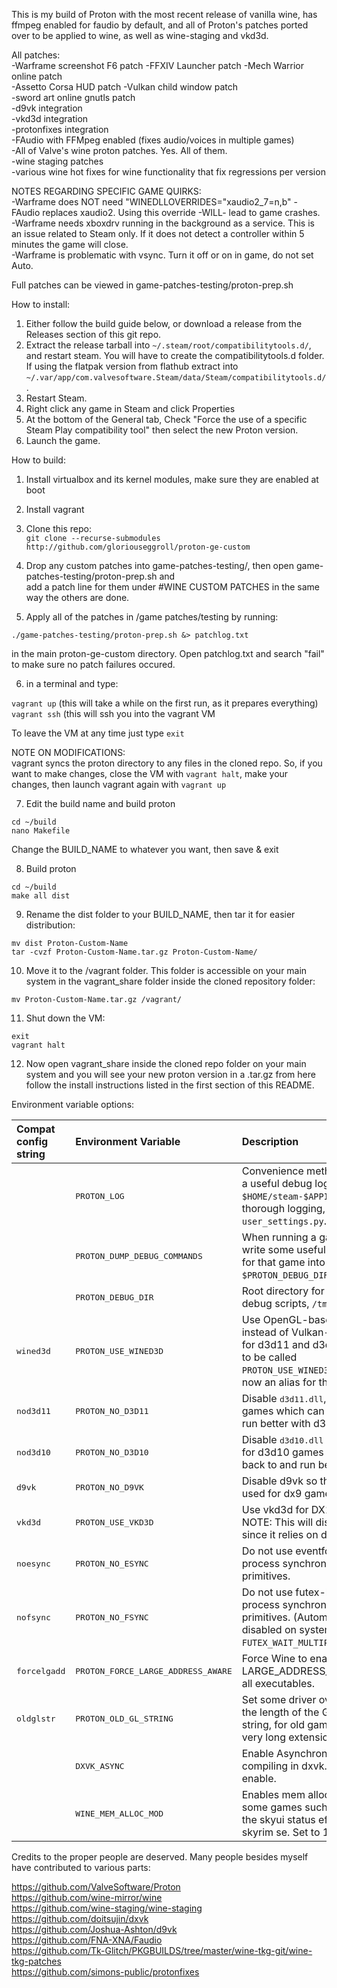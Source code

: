 This is my build of Proton with the most recent release of vanilla wine, has ffmpeg enabled for faudio by default, and all of Proton's patches ported over to be applied to wine, as well as wine-staging and vkd3d.

All patches:  
-Warframe screenshot F6 patch 
-FFXIV Launcher patch
-Mech Warrior online patch  
-Assetto Corsa HUD patch 
-Vulkan child window patch  
-sword art online gnutls patch  
-d9vk integration  
-vkd3d integration  
-protonfixes integration  
-FAudio with FFMpeg enabled (fixes audio/voices in multiple games)  
-All of Valve's wine proton patches. Yes. All of them.  
-wine staging patches  
-various wine hot fixes for wine functionality that fix regressions per version  


NOTES REGARDING SPECIFIC GAME QUIRKS:  
-Warframe does NOT need "WINEDLLOVERRIDES="xaudio2_7=n,b" - FAudio replaces xaudio2. Using this override -WILL- lead to game crashes.  
-Warframe needs xboxdrv running in the background as a service. This is an issue related to Steam only. If it does not detect a controller within 5 minutes the game will close.  
-Warframe is problematic with vsync. Turn it off or on in game, do not set Auto.  

Full patches can be viewed in game-patches-testing/proton-prep.sh  

How to install:

1. Either follow the build guide below, or download a release from the Releases section of this git repo.
2. Extract the release tarball into `~/.steam/root/compatibilitytools.d/`, and restart steam. You will have to create the compatibilitytools.d folder.  
If using the flatpak version from flathub extract into `~/.var/app/com.valvesoftware.Steam/data/Steam/compatibilitytools.d/`.
3. Restart Steam.  
3. Right click any game in Steam and click Properties  
4. At the bottom of the General tab, Check "Force the use of a specific Steam Play compatibility tool" then select the new Proton version.  
5. Launch the game.  

How to build:  

1. Install virtualbox and its kernel modules, make sure they are enabled at boot  
2. Install vagrant  
3. Clone this repo:  
`git clone --recurse-submodules http://github.com/gloriouseggroll/proton-ge-custom`  

4. Drop any custom patches into game-patches-testing/, then open game-patches-testing/proton-prep.sh and  
 add a patch line for them under #WINE CUSTOM PATCHES in the same way the others are done. 

5. Apply all of the patches in /game patches/testing by running:
```
./game-patches-testing/proton-prep.sh &> patchlog.txt
``` 
in the main proton-ge-custom directory. Open patchlog.txt and search "fail" to make sure no patch failures occured.

6. in a terminal and type:  

`vagrant up` (this will take a while on the first run, as it prepares everything)  
`vagrant ssh` (this will ssh you into the vagrant VM  

To leave the VM at any time just type `exit`  

NOTE ON MODIFICATIONS:  
vagrant syncs the proton directory to any files in the cloned repo. So, if you want to make changes, close the VM with `vagrant halt`, make your changes, then launch vagrant again with `vagrant up`  

7. Edit the build name and build proton  
```
cd ~/build
nano Makefile
```
Change the BUILD_NAME to whatever you want, then save & exit  

8. Build proton  
```
cd ~/build
make all dist
```
9. Rename the dist folder to your BUILD_NAME, then tar it for easier distribution:  
```
mv dist Proton-Custom-Name
tar -cvzf Proton-Custom-Name.tar.gz Proton-Custom-Name/
```

10. Move it to the /vagrant folder. This folder is accessible on your main system in the vagrant_share folder inside the cloned repository folder:  

`mv Proton-Custom-Name.tar.gz /vagrant/`  

11. Shut down the VM:  
```
exit
vagrant halt
```
12. Now open vagrant_share inside the cloned repo folder on your main system and you will see your new proton version in a .tar.gz from here follow the install instructions listed in the first section of this README.


Environment variable options:  

| Compat config string  | Environment Variable           | Description  |
| :-------------------- | :----------------------------- | :----------- |
|                       | <tt>PROTON_LOG</tt>            | Convenience method for dumping a useful debug log to `$HOME/steam-$APPID.log`. For more thorough logging, use `user_settings.py`. |
|                       | <tt>PROTON_DUMP_DEBUG_COMMANDS</tt> | When running a game, Proton will write some useful debug scripts for that game into `$PROTON_DEBUG_DIR/proton_$USER/`. |
|                       | <tt>PROTON_DEBUG_DIR</tt>      | Root directory for the Proton debug scripts, `/tmp` by default. |
| <tt>wined3d</tt>      | <tt>PROTON_USE_WINED3D</tt>    | Use OpenGL-based wined3d instead of Vulkan-based DXVK for d3d11 and d3d10. This used to be called `PROTON_USE_WINED3D11`, which is now an alias for this same option. |
| <tt>nod3d11</tt>      | <tt>PROTON_NO_D3D11</tt>       | Disable <tt>d3d11.dll</tt>, for d3d11 games which can fall back to and run better with d3d9. |
| <tt>nod3d10</tt>      | <tt>PROTON_NO_D3D10</tt>       | Disable <tt>d3d10.dll</tt> and <tt>dxgi.dll</tt>, for d3d10 games which can fall back to and run better with d3d9. |
| <tt>d9vk</tt>         | <tt>PROTON_NO_D9VK</tt>        | Disable d9vk so that wined3d is used for dx9 games. |
| <tt>vkd3d</tt>        | <tt>PROTON_USE_VKD3D</tt>      | Use vkd3d for DX12 games. NOTE: This will disable DXVK since it relies on dxgi.dll  |
| <tt>noesync</tt>      | <tt>PROTON_NO_ESYNC</tt>       | Do not use eventfd-based in-process synchronization primitives. |
| <tt>nofsync</tt>      | <tt>PROTON_NO_FSYNC</tt>       | Do not use futex-based in-process synchronization primitives. (Automatically disabled on systems with no `FUTEX_WAIT_MULTIPLE` support.) |
| <tt>forcelgadd</tt>   | <tt>PROTON_FORCE_LARGE_ADDRESS_AWARE</tt> | Force Wine to enable the LARGE_ADDRESS_AWARE flag for all executables. |
| <tt>oldglstr</tt>     | <tt>PROTON_OLD_GL_STRING</tt>  | Set some driver overrides to limit the length of the GL extension string, for old games that crash on very long extension strings. |
|                       | <tt>DXVK_ASYNC</tt>  | Enable Asynchronous shader compiling in dxvk. Set to 1 to enable. |
|                       | <tt>WINE_MEM_ALLOC_MOD</tt>  | Enables mem alloc mod. Fixes some games such as MK11 and the skyui status effect icons in skyrim se. Set to 1 to enable. |


Credits to the proper people are deserved. Many people besides myself have contributed to various parts:

https://github.com/ValveSoftware/Proton  
https://github.com/wine-mirror/wine  
https://github.com/wine-staging/wine-staging  
https://github.com/doitsujin/dxvk  
https://github.com/Joshua-Ashton/d9vk  
https://github.com/FNA-XNA/Faudio  
https://github.com/Tk-Glitch/PKGBUILDS/tree/master/wine-tkg-git/wine-tkg-patches  
https://github.com/simons-public/protonfixes  

